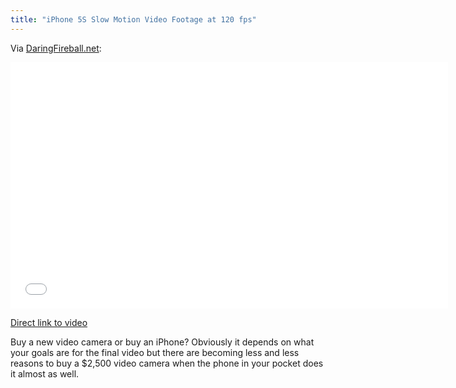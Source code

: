 ```yaml
---
title: "iPhone 5S Slow Motion Video Footage at 120 fps"
---
```

<p>Via <a href="http://daringfireball.net/linked/2013/09/24/slo-mo">DaringFireball.net</a>:</p>
<p><iframe src="//player.vimeo.com/video/75285430?title=0&amp;byline=0&amp;portrait=0&amp;color=C9E8FC" width="700" height="394" frameborder="0" webkitallowfullscreen mozallowfullscreen allowfullscreen></iframe></p>
<p><a href="https://vimeo.com/75285430">Direct link to video</a></p>
<p>Buy a new video camera or buy an iPhone? Obviously it depends on what your goals are for the final video but there are becoming less and less reasons to buy a $2,500 video camera when the phone in your pocket does it almost as well.</p>
